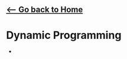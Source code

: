 ## [<-- Go back to Home](https://thecoducer.github.io/GeeksForGeeks_DSA_Course_Solutions/)
# Dynamic Programming
- 
